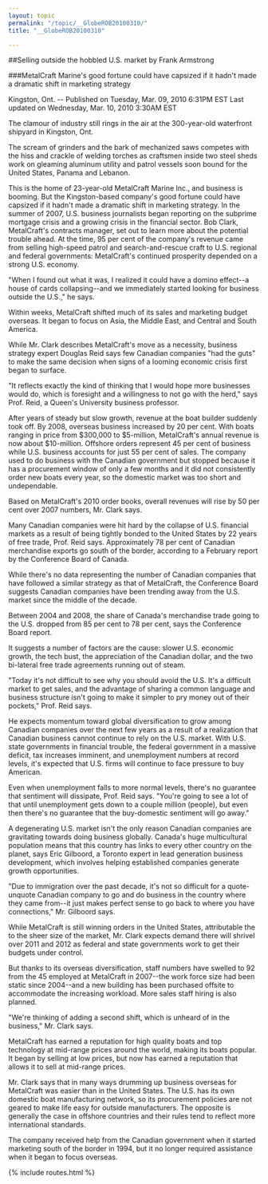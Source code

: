 ```yaml
---
layout: topic
permalink: "/topic/__GlobeROB20100310/"
title: "__GlobeROB20100310"

---
```


##Selling outside the hobbled U.S. market
by Frank Armstrong

###MetalCraft Marine's good fortune could have capsized if it hadn't made a dramatic shift in marketing strategy

Kingston, Ont. -- Published on Tuesday, Mar. 09, 2010 6:31PM EST Last updated on Wednesday, Mar. 10, 2010 3:30AM EST

The clamour of industry still rings in the air at the 300-year-old waterfront shipyard in Kingston, Ont.

The scream of grinders and the bark of mechanized saws competes with the hiss and crackle of welding torches as craftsmen inside two steel sheds work on gleaming aluminum utility and patrol vessels soon bound for the United States, Panama and Lebanon.

This is the home of 23-year-old MetalCraft Marine Inc., and business is booming. But the Kingston-based company's good fortune could have capsized if it hadn't made a dramatic shift in marketing strategy. In the summer of 2007, U.S. business journalists began reporting on the subprime mortgage crisis and a growing crisis in the financial sector. Bob Clark, MetalCraft's contracts manager, set out to learn more about the potential trouble ahead. At the time, 95 per cent of the company's revenue came from selling high-speed patrol and search-and-rescue craft to U.S. regional and federal governments: MetalCraft's continued prosperity depended on a strong U.S. economy.

"When I found out what it was, I realized it could have a domino effect--a house of cards collapsing--and we immediately started looking for business outside the U.S.," he says.

Within weeks, MetalCraft shifted much of its sales and marketing budget overseas. It began to focus on Asia, the Middle East, and Central and South America.

While Mr. Clark describes MetalCraft's move as a necessity, business strategy expert Douglas Reid says few Canadian companies "had the guts" to make the same decision when signs of a looming economic crisis first began to surface.

"It reflects exactly the kind of thinking that I would hope more businesses would do, which is foresight and a willingness to not go with the herd," says Prof. Reid, a Queen's University business professor.

After years of steady but slow growth, revenue at the boat builder suddenly took off. By 2008, overseas business increased by 20 per cent. With boats ranging in price from $300,000 to $5-million, MetalCraft's annual revenue is now about $10-million. Offshore orders represent 45 per cent of business while U.S. business accounts for just 55 per cent of sales. The company used to do business with the Canadian government but stopped because it has a procurement window of only a few months and it did not consistently order new boats every year, so the domestic market was too short and undependable.

Based on MetalCraft's 2010 order books, overall revenues will rise by 50 per cent over 2007 numbers, Mr. Clark says.

Many Canadian companies were hit hard by the collapse of U.S. financial markets as a result of being tightly bonded to the United States by 22 years of free trade, Prof. Reid says. Approximately 78 per cent of Canadian merchandise exports go south of the border, according to a February report by the Conference Board of Canada.

While there's no data representing the number of Canadian companies that have followed a similar strategy as that of MetalCraft, the Conference Board suggests Canadian companies have been trending away from the U.S. market since the middle of the decade.

Between 2004 and 2008, the share of Canada's merchandise trade going to the U.S. dropped from 85 per cent to 78 per cent, says the Conference Board report.

It suggests a number of factors are the cause: slower U.S. economic growth, the tech bust, the appreciation of the Canadian dollar, and the two bi-lateral free trade agreements running out of steam.

"Today it's not difficult to see why you should avoid the U.S. It's a difficult market to get sales, and the advantage of sharing a common language and business structure isn't going to make it simpler to pry money out of their pockets," Prof. Reid says.

He expects momentum toward global diversification to grow among Canadian companies over the next few years as a result of a realization that Canadian business cannot continue to rely on the U.S. market. With U.S. state governments in financial trouble, the federal government in a massive deficit, tax increases imminent, and unemployment numbers at record levels, it's expected that U.S. firms will continue to face pressure to buy American.

Even when unemployment falls to more normal levels, there's no guarantee that sentiment will dissipate, Prof. Reid says. "You're going to see a lot of that until unemployment gets down to a couple million (people), but even then there's no guarantee that the buy-domestic sentiment will go away."

A degenerating U.S. market isn't the only reason Canadian companies are gravitating towards doing business globally. Canada's huge multicultural population means that this country has links to every other country on the planet, says Eric Gilboord, a Toronto expert in lead generation business development, which involves helping established companies generate growth opportunities.

"Due to immigration over the past decade, it's not so difficult for a quote-unquote Canadian company to go and do business in the country where they came from--it just makes perfect sense to go back to where you have connections," Mr. Gilboord says.

While MetalCraft is still winning orders in the United States, attributable the to the sheer size of the market, Mr. Clark expects demand there will shrivel over 2011 and 2012 as federal and state governments work to get their budgets under control.

But thanks to its overseas diversification, staff numbers have swelled to 92 from the 45 employed at MetalCraft in 2007--the work force size had been static since 2004--and a new building has been purchased offsite to accommodate the increasing workload. More sales staff hiring is also planned.

"We're thinking of adding a second shift, which is unheard of in the business," Mr. Clark says.

MetalCraft has earned a reputation for high quality boats and top technology at mid-range prices around the world, making its boats popular. It began by selling at low prices, but now has earned a reputation that allows it to sell at mid-range prices.

Mr. Clark says that in many ways drumming up business overseas for MetalCraft was easier than in the United States. The U.S. has its own domestic boat manufacturing network, so its procurement policies are not geared to make life easy for outside manufacturers. The opposite is generally the case in offshore countries and their rules tend to reflect more international standards.

The company received help from the Canadian government when it started marketing south of the border in 1994, but it no longer required assistance when it began to focus overseas.

{% include routes.html %}

